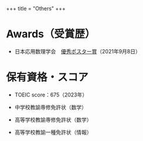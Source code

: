 +++
title = "Others"
+++

# Awards（受賞歴）

* 日本応用数理学会　[優秀ポスター賞](https://jsiam.org/award/poster_award/poster_award2021/#:~:text=%E7%A9%BA%E9%96%93%E3%81%AE%E8%BF%91%E4%BC%BC-,%E5%84%AA%E7%A7%80%E3%83%9D%E3%82%B9%E3%82%BF%E3%83%BC%E8%B3%9E%EF%BC%881%E4%BB%B6%EF%BC%89,-%E5%8F%97%E8%B3%9E%E8%80%85)（2021年9月8日）

# 保有資格・スコア

* TOEIC score：675（2023年）

* 中学校教諭専修免許状（数学）

* 高等学校教諭専修免許状（数学）

* 高等学校教諭一種免許状（情報）
